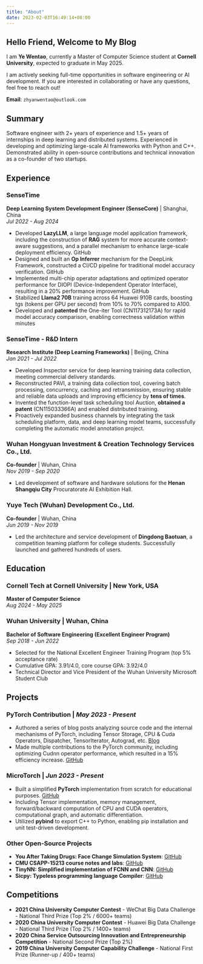 ```yaml
---
title: "About"
date: 2023-02-03T16:49:14+08:00
---
```


## Hello Friend, Welcome to My Blog

I am **Ye Wentao**, currently a Master of Computer Science student at **Cornell University**, expected to graduate in May 2025.

I am actively seeking full-time opportunities in software engineering or AI development. If you are interested in collaborating or have any questions, feel free to reach out!

**Email**: `zhyanwentao@outlook.com`

## Summary

Software engineer with 2+ years of experience and 1.5+ years of internships in deep learning and distributed systems. Experienced in developing and optimizing large-scale AI frameworks with Python and C++. Demonstrated ability in open-source contributions and technical innovation as a co-founder of two startups.

## Experience

### **SenseTime**

**Deep Learning System Development Engineer (SenseCore)** | Shanghai, China  
*Jul 2022 - Aug 2024*

- Developed **LazyLLM**, a large language model application framework, including the construction of **RAG** system for more accurate context-aware suggestions, and a parallel mechanism to enhance large-scale deployment efficiency. GitHub
- Designed and built an **Op Inferrer** mechanism for the DeepLink Framework, constructed a CI/CD pipeline for traditional model accuracy verification. GitHub
- Implemented multi-chip operator adaptations and optimized operator performance for DIOPI (Device-Independent Operator Interface), resulting in a 20% performance improvement. GitHub
- Stabilized **Llama2 70B** training across 64 Huawei 910B cards, boosting tgs (tokens per GPU per second) from 10% to 70% compared to A100.
- Developed and **patented** the One-iter Tool (CN117312173A) for rapid model accuracy comparison, enabling correctness validation within minutes

### **SenseTime - R&D Intern**

**Research Institute (Deep Learning Frameworks)** | Beijing, China  
*Jan 2021 - Jul 2022*

- Developed Inspector service for deep learning training data collection, meeting commercial delivery standards.
- Reconstructed PAVI, a training data collection tool, covering batch processing, concurrency, caching and retransmission, ensuring stable and reliable data uploads and improving efficiency by **tens of times**.
- Invented the function-level task scheduling tool Auction, **obtained a patent** (CN115033366A) and enabled distributed training.
- Proactively expanded business channels by integrating the task scheduling platform, data, and deep learning model teams, successfully completing the automatic model annotation project.

### **Wuhan Hongyuan Investment & Creation Technology Services Co., Ltd.**

**Co-founder** | Wuhan, China  
*Nov 2019 - Sep 2020*

- Led development of software and hardware solutions for the **Henan Shangqiu City** Procuratorate AI Exhibition Hall.

### **Yuye Tech (Wuhan) Development Co., Ltd.**

**Co-founder** | Wuhan, China  
*Jun 2019 - Nov 2019*

- Led the architecture and service development of **Dingdong Baotuan**, a competition teaming platform for college students. Successfully launched and gathered hundreds of users.

## Education

### **Cornell Tech at Cornell University** | New York, USA

**Master of Computer Science**  
*Aug 2024 - May 2025*

### **Wuhan University** | Wuhan, China

**Bachelor of Software Engineering (Excellent Engineer Program)**  
*Sep 2018 - Jun 2022*

- Selected for the National Excellent Engineer Training Program (top 5% acceptance rate)
- Cumulative GPA: 3.91/4.0, core course GPA: 3.92/4.0
- Technical Director and Vice President of the Wuhan University Microsoft Student Club

## Projects

### **PyTorch Contribution** | *May 2023 - Present*

- Authored a series of blog posts analyzing source code and the internal mechanisms of PyTorch, including Tensor Storage, CPU & Cuda Operators, Dispatcher, TensorIterator, Autograd, etc. [Blog](https://wentao.site/categories/pytorch/)
- Made multiple contributions to the PyTorch community, including optimizing Cudnn operator performance, which resulted in a 15% efficiency increase. [GitHub](https://github.com/pytorch/pytorch/issues?q=author%3Ayewentao256)

### **MicroTorch** | *Jun 2023 - Present*

- Built a simplified **PyTorch** implementation from scratch for educational purposes. [GitHub](https://github.com)
- Including Tensor implementation, memory management, forward/backward computation of CPU and CUDA operators, computational graph, and automatic differentiation.
- Utilized **pybind** to export C++ to Python, enabling pip installation and unit test-driven development.

### **Other Open-Source Projects**

- **You After Taking Drugs: Face Change Simulation System**: [GitHub](https://github.com)
- **CMU CSAPP-15213 course notes and labs**: [GitHub](https://github.com)
- **TinyNN: Simplified implementation of FCNN and CNN**: [GitHub](https://github.com)
- **Sicpy: Typeless programming language Compiler**: [GitHub](https://github.com)

## Competitions

- **2021 China University Computer Contest** - WeChat Big Data Challenge - National Third Prize (Top 2% / 6000+ teams)
- **2020 China University Computer Contest** - Huawei Big Data Challenge - National Third Prize (Top 2% / 1400+ teams)
- **2020 China Service Outsourcing Innovation and Entrepreneurship Competition** - National Second Prize (Top 2%)
- **2019 China University Computer Capability Challenge** - National First Prize (Runner-up / 400+ teams)
